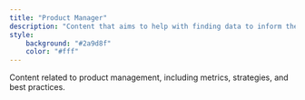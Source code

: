 ```yaml
---
title: "Product Manager"
description: "Content that aims to help with finding data to inform the direction of a project"
style:
    background: "#2a9d8f"
    color: "#fff"
---
```


Content related to product management, including metrics, strategies, and best practices.
